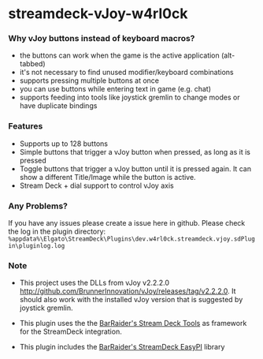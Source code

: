 # streamdeck-vJoy-w4rl0ck

### Why vJoy buttons instead of keyboard macros?

- the buttons can work when the game is the active application (alt-tabbed)
- it's not necessary to find unused modifier/keyboard combinations
- supports pressing multiple buttons at once
- you can use buttons while entering text in game (e.g. chat)
- supports feeding into tools like joystick gremlin to change modes or have duplicate bindings

### Features

- Supports up to 128 buttons
- Simple buttons that trigger a vJoy button when pressed, as long as it is pressed
- Toggle buttons that trigger a vJoy button until it is pressed again. It can show a different Title/Image while the button is active.
- Stream Deck + dial support to control vJoy axis

### Any Problems?

If you have any issues please create a issue here in github. Please check the log in the plugin directory: `%appdata%\Elgato\StreamDeck\Plugins\dev.w4rl0ck.streamdeck.vjoy.sdPlugin\pluginlog.log` 

### Note

- This project uses the DLLs from vJoy v2.2.2.0 http://github.com/BrunnerInnovation/vJoy/releases/tag/v2.2.2.0. 
It should also work with the installed vJoy version that is suggested by joystick gremlin. 

- This plugin uses the the [BarRaider's Stream Deck Tools](https://github.com/BarRaider/streamdeck-tools) as framework for the StreamDeck integration.

- This plugin includes the [BarRaider's StreamDeck EasyPI](https://github.com/BarRaider/streamdeck-easypi) library

